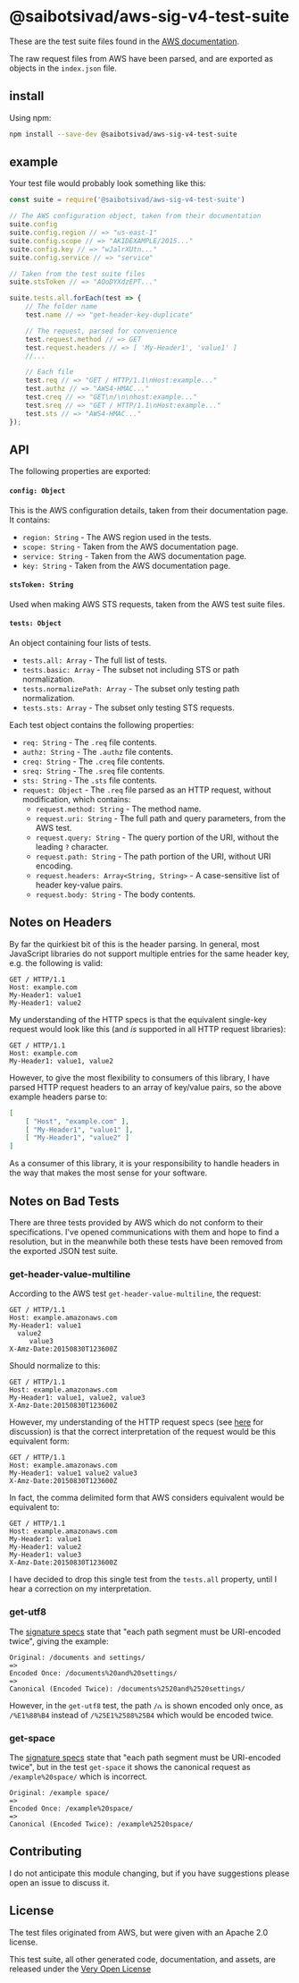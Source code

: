 # @saibotsivad/aws-sig-v4-test-suite

These are the test suite files found in the [AWS documentation](https://docs.aws.amazon.com/general/latest/gr/signature-v4-test-suite.html).

The raw request files from AWS have been parsed, and are exported as objects in the `index.json` file.

## install

Using npm:

```bash
npm install --save-dev @saibotsivad/aws-sig-v4-test-suite
```

## example

Your test file would probably look something like this:

```js
const suite = require('@saibotsivad/aws-sig-v4-test-suite')

// The AWS configuration object, taken from their documentation
suite.config
suite.config.region // => "us-east-1"
suite.config.scope // => "AKIDEXAMPLE/2015..."
suite.config.key // => "wJalrXUtn..."
suite.config.service // => "service"

// Taken from the test suite files
suite.stsToken // => "AQoDYXdzEPT..."

suite.tests.all.forEach(test => {
	// The folder name
	test.name // => "get-header-key-duplicate"

	// The request, parsed for convenience
	test.request.method // => GET
	test.request.headers // => [ 'My-Header1', 'value1' ]
	//...

	// Each file
	test.req // => "GET / HTTP/1.1\nHost:example..."
	test.authz // => "AWS4-HMAC..."
	test.creq // => "GET\n/\n\nhost:example..."
	test.sreq // => "GET / HTTP/1.1\nHost:example..."
	test.sts // => "AWS4-HMAC..."
});
```

## API

The following properties are exported:

#### `config: Object`

This is the AWS configuration details, taken from their documentation page. It contains:

* `region: String` - The AWS region used in the tests.
* `scope: String` - Taken from the AWS documentation page.
* `service: String` - Taken from the AWS documentation page.
* `key: String` - Taken from the AWS documentation page.

#### `stsToken: String`

Used when making AWS STS requests, taken from the AWS test suite files.

#### `tests: Object`

An object containing four lists of tests.

* `tests.all: Array` - The full list of tests.
* `tests.basic: Array` - The subset not including STS or path normalization.
* `tests.normalizePath: Array` - The subset only testing path normalization.
* `tests.sts: Array` - The subset only testing STS requests.

Each test object contains the following properties:

* `req: String` - The `.req` file contents.
* `authz: String` - The `.authz` file contents.
* `creq: String` - The `.creq` file contents.
* `sreq: String` - The `.sreq` file contents.
* `sts: String` - The `.sts` file contents.
* `request: Object` - The `.req` file parsed as an HTTP request, without modification, which contains:
	* `request.method: String` - The method name.
	* `request.uri: String` - The full path and query parameters, from the AWS test.
	* `request.query: String` - The query portion of the URI, without the leading `?` character.
	* `request.path: String` - The path portion of the URI, without URI encoding.
	* `request.headers: Array<String, String>` - A case-sensitive list of header key-value pairs.
	* `request.body: String` - The body contents.

## Notes on Headers

By far the quirkiest bit of this is the header parsing. In general, most JavaScript libraries do not support multiple entries for the same header key, e.g. the following is valid:

```
GET / HTTP/1.1
Host: example.com
My-Header1: value1
My-Header1: value2
```

My understanding of the HTTP specs is that the equivalent single-key request would look like this (and *is* supported in all HTTP request libraries):

```
GET / HTTP/1.1
Host: example.com
My-Header1: value1, value2
```

However, to give the most flexibility to consumers of this library, I have parsed HTTP request headers to an array of key/value pairs, so the above example headers parse to:

```json
[
	[ "Host", "example.com" ],
	[ "My-Header1", "value1" ],
	[ "My-Header1", "value2" ]
]
```

As a consumer of this library, it is your responsibility to handle headers in the way that makes the most sense for your software.

## Notes on Bad Tests

There are three tests provided by AWS which do not conform to their specifications. I've opened communications with them and hope to find a resolution, but in the meanwhile both these tests have been removed from the exported JSON test suite.

### get-header-value-multiline

According to the AWS test `get-header-value-multiline`, the request:

```
GET / HTTP/1.1
Host: example.amazonaws.com
My-Header1: value1
  value2
     value3
X-Amz-Date:20150830T123600Z
```

Should normalize to this:

```
GET / HTTP/1.1
Host: example.amazonaws.com
My-Header1: value1, value2, value3
X-Amz-Date:20150830T123600Z
```

However, my understanding of the HTTP request specs (see [here](https://stackoverflow.com/questions/31237198/is-it-possible-to-include-multiple-crlfs-in-a-http-header-field) for discussion) is that the correct interpretation of the request would be this equivalent form:

```
GET / HTTP/1.1
Host: example.amazonaws.com
My-Header1: value1 value2 value3
X-Amz-Date:20150830T123600Z
```

In fact, the comma delimited form that AWS considers equivalent would be equivalent to:

```
GET / HTTP/1.1
Host: example.amazonaws.com
My-Header1: value1
My-Header1: value2
My-Header1: value3
X-Amz-Date:20150830T123600Z
```

I have decided to drop this single test from the `tests.all` property, until I hear a correction on my interpretation.

### get-utf8

The [signature specs](https://docs.aws.amazon.com/general/latest/gr/sigv4-create-canonical-request.html) state that "each path segment must be URI-encoded twice", giving the example:

```
Original: /documents and settings/
=>
Encoded Once: /documents%20and%20settings/
=>
Canonical (Encoded Twice): /documents%2520and%2520settings/
```

However, in the `get-utf8` test, the path `/ሴ` is shown encoded only once, as `/%E1%88%B4` instead of `/%25E1%2588%25B4` which would be encoded twice.

### get-space

The [signature specs](https://docs.aws.amazon.com/general/latest/gr/sigv4-create-canonical-request.html) state that "each path segment must be URI-encoded twice", but in the test `get-space` it shows the canonical request as `/example%20space/` which is incorrect.

```
Original: /example space/
=>
Encoded Once: /example%20space/
=>
Canonical (Encoded Twice): /example%2520space/
```

## Contributing

I do not anticipate this module changing, but if you have suggestions please open an issue to discuss it.

## License

The test files originated from AWS, but were given with an Apache 2.0 license.

This test suite, all other generated code, documentation, and assets, are released under the [Very Open License](http://veryopenlicense.com)

